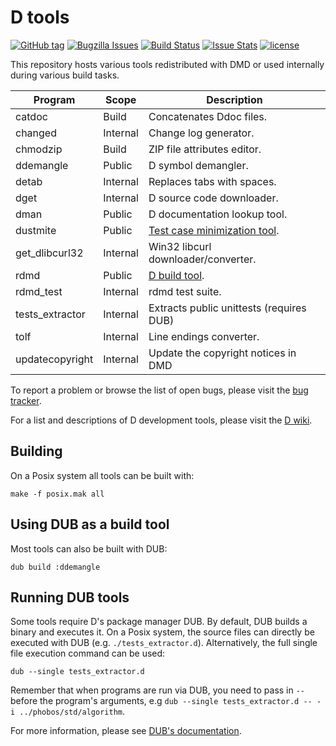 D tools
=======

[![GitHub tag](https://img.shields.io/github/tag/dlang/tools.svg?maxAge=86400)](https://github.com/dlang/tools/releases)
[![Bugzilla Issues](https://img.shields.io/badge/issues-Bugzilla-green.svg)](https://issues.dlang.org/buglist.cgi?component=tools&list_id=220149&product=D&resolution=---)
[![Build Status](https://travis-ci.org/dlang/tools.svg?branch=master)](https://travis-ci.org/dlang/tools)
[![Issue Stats](https://img.shields.io/issuestats/p/github/dlang/tools.svg?maxAge=2592000)](http://www.issuestats.com/github/dlang/tools)
[![license](https://img.shields.io/github/license/dlang/tools.svg)](https://github.com/dlang/tools/blob/master/LICENSE.txt)

This repository hosts various tools redistributed with DMD or used
internally during various build tasks.

Program                | Scope    | Description
---------------------- | -------- | -----------------------------------------
catdoc                 | Build    | Concatenates Ddoc files.
changed                | Internal | Change log generator.
chmodzip               | Build    | ZIP file attributes editor.
ddemangle              | Public   | D symbol demangler.
detab                  | Internal | Replaces tabs with spaces.
dget                   | Internal | D source code downloader.
dman                   | Public   | D documentation lookup tool.
dustmite               | Public   | [Test case minimization tool](https://github.com/CyberShadow/DustMite/wiki).
get_dlibcurl32         | Internal | Win32 libcurl downloader/converter.
rdmd                   | Public   | [D build tool](http://dlang.org/rdmd.html).
rdmd_test              | Internal | rdmd test suite.
tests_extractor 	   | Internal | Extracts public unittests (requires DUB)
tolf                   | Internal | Line endings converter.
updatecopyright        | Internal | Update the copyright notices in DMD

To report a problem or browse the list of open bugs, please visit the
[bug tracker](http://issues.dlang.org/).

For a list and descriptions of D development tools, please visit the
[D wiki](http://wiki.dlang.org/Development_tools).

Building
--------

On a Posix system all tools can be built with:

```
make -f posix.mak all
```

Using DUB as a build tool
-------------------------

Most tools can also be built with DUB:

```
dub build :ddemangle
```

Running DUB tools
-----------------

Some tools require D's package manager DUB.
By default, DUB builds a binary and executes it. On a Posix system,
the source files can directly be executed with DUB (e.g. `./tests_extractor.d`).
Alternatively, the full single file execution command can be used:

```
dub --single tests_extractor.d
```

Remember that when programs are run via DUB, you need to pass in `--` before
the program's arguments, e.g `dub --single tests_extractor.d -- -i ../phobos/std/algorithm`.

For more information, please see [DUB's documentation][dub-doc].

[dub-doc]: https://code.dlang.org/docs/commandline
